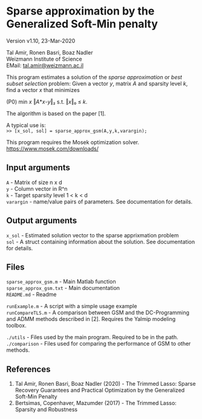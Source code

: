 Sparse approximation by the Generalized Soft-Min penalty
========================================================

Version v1.10, 23-Mar-2020

Tal Amir, Ronen Basri, Boaz Nadler  
Weizmann Institute of Science  
EMail: tal.amir@weizmann.ac.il  

This program estimates a solution of the _sparse approximation_ or _best subset selection_ problem: Given a vector _y_, matrix _A_ and sparsity level _k_, find a vector _x_ that minimizes

(P0)         min _x_ ‖_A_*_x_-_y_‖₂ s.t. ‖_x_‖₀ ≤ _k_.  

The algorithm is based on the paper [1].

A typical use is:  
`>> [x_sol, sol] = sparse_approx_gsm(A,y,k,varargin);`

This program requires the Mosek optimization solver.  
https://www.mosek.com/downloads/


Input arguments
---------------
`A` - Matrix of size n x d  
`y` - Column vector in R^n  
`k` - Target sparsity level 1 < k < d  
`varargin` - name/value pairs of parameters. See documentation for details.

Output arguments
----------------
`x_sol` - Estimated solution vector to the sparse apprixmation problem  
`sol`   - A struct containing information about the solution. See documentation for details.

Files
-----
`sparse_approx_gsm.m`     - Main Matlab function  
`sparse_approx_gsm.txt`   - Main documentation  
`README.md`               - Readme  

`runExample.m`            - A script with a simple usage example  
`runCompareTLS.m`         - A comparison between GSM and the DC-Programming and ADMM methods described in [2]. Requires the Yalmip modeling toolbox.  
                          
`./utils`                 - Files used by the main program. Required to be in the path.
`./comparison`            - Files used for comparing the performance of GSM to other methods.

References
----------
1. Tal Amir, Ronen Basri, Boaz Nadler (2020) - The Trimmed Lasso: Sparse Recovery Guarantees and Practical Optimization by the Generalized Soft-Min Penalty
2. Bertsimas, Copenhaver, Mazumder (2017) - The Trimmed Lasso: Sparsity and Robustness  
